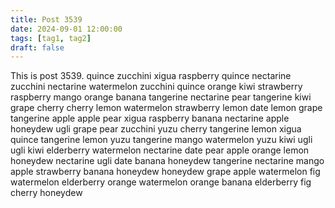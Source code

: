```yaml
---
title: Post 3539
date: 2024-09-01 12:00:00
tags: [tag1, tag2]
draft: false
---
```

This is post 3539.
quince
zucchini
xigua
raspberry
quince
nectarine
zucchini
nectarine
watermelon
zucchini
quince
orange
kiwi
strawberry
raspberry
mango
orange
banana
tangerine
nectarine
pear
tangerine
kiwi
grape
cherry
cherry
lemon
watermelon
strawberry
lemon
date
lemon
grape
tangerine
apple
apple
pear
xigua
raspberry
banana
nectarine
apple
honeydew
ugli
grape
pear
zucchini
yuzu
cherry
tangerine
lemon
xigua
quince
tangerine
lemon
yuzu
tangerine
mango
watermelon
yuzu
kiwi
ugli
ugli
kiwi
elderberry
watermelon
nectarine
date
pear
apple
orange
lemon
honeydew
nectarine
ugli
date
banana
honeydew
tangerine
nectarine
mango
apple
strawberry
banana
honeydew
honeydew
grape
apple
watermelon
fig
watermelon
elderberry
orange
watermelon
orange
banana
elderberry
fig
cherry
honeydew
